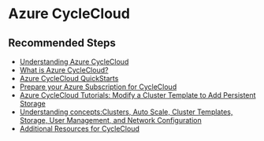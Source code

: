 <properties
  pagetitle="Azure CycleCloud"
  service="microsoft.compute"
  resource="virtualmachines"
  ms.author="ywan"
  selfhelptype="Generic"
  supporttopicids="32608325,32609713,32608326,32605195,32608327,32608328,32608329,32608330"
  resourcetags=""
  productpesids="16478"
  cloudenvironments="public,fairfax,usnat,ussec"
  articleid="ffec6649-fad3-40bc-b233-444daa633943"
  ownershipid="Compute_CloudServices_Content" />
# Azure CycleCloud

## **Recommended Steps**

* [Understanding Azure CycleCloud](https://azure.microsoft.com/features/azure-cyclecloud/)<br>
* [What is Azure CycleCloud?](https://docs.microsoft.com/azure/cyclecloud/overview)<br>
* [Azure CycleCloud QuickStarts](https://docs.microsoft.com/azure/cyclecloud/quickstart-install-cyclecloud)<br>
* [Prepare your Azure Subscription for CycleCloud](https://docs.microsoft.com/azure/cyclecloud/configuration)<br>
* [Azure CycleCloud Tutorials: Modify a Cluster Template to Add Persistent Storage](https://docs.microsoft.com/azure/cyclecloud/tutorials/modify-cluster-template)<br>
* [Understanding concepts:Clusters, Auto Scale, Cluster Templates, Storage, User Management, and Network Configuration](https://docs.microsoft.com/azure/cyclecloud/clusters)<br>
* [Additional Resources for CycleCloud](https://docs.microsoft.com/azure/cyclecloud/configuration)